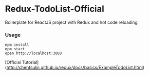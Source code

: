 # Redux-TodoList-Official
Boilerplate for ReactJS project with Redux and hot code reloading

### Usage

```
npm install
npm start
open http://localhost:3000
```

[Official Tutorial] (http://chentsulin.github.io/redux/docs/basics/ExampleTodoList.html)
